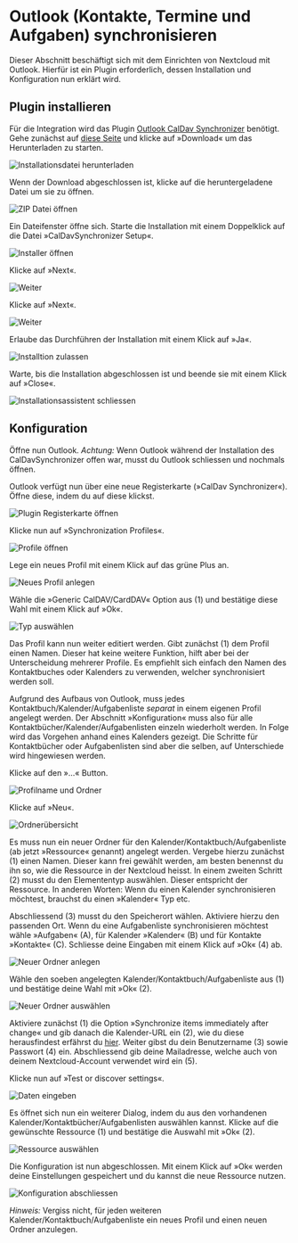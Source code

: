 # Outlook (Kontakte, Termine und Aufgaben) synchronisieren

Dieser Abschnitt beschäftigt sich mit dem Einrichten von Nextcloud mit Outlook. Hierfür ist ein Plugin erforderlich, dessen Installation und Konfiguration nun erklärt wird.

## Plugin installieren

Für die Integration wird das Plugin [Outlook CalDav Synchronizer](https://caldavsynchronizer.org/) benötigt. Gehe zunächst auf [diese Seite](https://caldavsynchronizer.org/download-2/) und klicke auf »Download« um das Herunterladen zu starten.

![Installationsdatei herunterladen](./assets/outlook-01.png)

Wenn der Download abgeschlossen ist, klicke auf die heruntergeladene Datei um sie zu öffnen.

![ZIP Datei öffnen](./assets/outlook-02.png)

Ein Dateifenster öffne sich. Starte die Installation mit einem Doppelklick auf die Datei »CalDavSynchronizer Setup«.

![Installer öffnen](./assets/outlook-03.png)

Klicke auf »Next«.

![Weiter](./assets/outlook-04.png)

Klicke auf »Next«.

![Weiter](./assets/outlook-05.png)

Erlaube das Durchführen der Installation mit einem Klick auf »Ja«.

![Installtion zulassen](./assets/outlook-06.png)

Warte, bis die Installation abgeschlossen ist und beende sie mit einem Klick auf »Close«.

![Installationsassistent schliessen](./assets/outlook-07.png)


## Konfiguration

Öffne nun Outlook. _Achtung:_ Wenn Outlook während der Installation des CalDavSynchronizer offen war, musst du Outlook schliessen und nochmals öffnen.

Outlook verfügt nun über eine neue Registerkarte (»CalDav Synchronizer«). Öffne diese, indem du auf diese  klickst.

![Plugin Registerkarte öffnen](./assets/outlook-08.png)

Klicke nun auf »Synchronization Profiles«.

![Profile öffnen](./assets/outlook-09.png)

Lege ein neues Profil mit einem Klick auf das grüne Plus an.

![Neues Profil anlegen](./assets/outlook-10.png)

Wähle die »Generic CalDAV/CardDAV« Option aus (1) und bestätige diese Wahl mit einem Klick auf »Ok«.

![Typ auswählen](./assets/outlook-11.png)

Das Profil kann nun weiter editiert werden. Gibt zunächst (1) dem Profil einen Namen. Dieser hat keine weitere Funktion, hilft aber bei der Unterscheidung mehrerer Profile. Es empfiehlt sich einfach den Namen des Kontaktbuches oder Kalenders zu verwenden, welcher synchronisiert werden soll.

Aufgrund des Aufbaus von Outlook, muss jedes Kontaktbuch/Kalender/Aufgabenliste _separat_ in einem eigenen Profil angelegt werden. Der Abschnitt »Konfiguration« muss also für alle Kontaktbücher/Kalender/Aufgabenlisten einzeln wiederholt werden. In Folge wird das Vorgehen anhand eines Kalenders gezeigt. Die Schritte für Kontaktbücher oder Aufgabenlisten sind aber die selben, auf Unterschiede wird hingewiesen werden.

Klicke auf den »...« Button.

![Profilname und Ordner](./assets/outlook-12.png)

Klicke auf »Neu«.

![Ordnerübersicht](./assets/outlook-13.png)

Es muss nun ein neuer Ordner für den Kalender/Kontaktbuch/Aufgabenliste (ab jetzt »Ressource« genannt) angelegt werden. Vergebe hierzu zunächst (1) einen Namen. Dieser kann frei gewählt werden, am besten benennst du ihn so, wie die Ressource in der Nextcloud heisst. In einem zweiten Schritt (2) musst du den Elemententyp auswählen. Dieser entspricht der Ressource. In anderen Worten: Wenn du einen Kalender synchronisieren möchtest, brauchst du einen »Kalender« Typ etc.

Abschliessend (3) musst du den Speicherort wählen. Aktiviere hierzu den passenden Ort. Wenn du eine Aufgabenliste synchronisieren möchtest wähle »Aufgaben« (A), für Kalender »Kalender« (B) und für Kontakte »Kontakte« (C). Schliesse deine Eingaben mit einem Klick auf »Ok« (4) ab.

![Neuer Ordner anlegen](./assets/outlook-14.png)

Wähle den soeben angelegten Kalender/Kontaktbuch/Aufgabenliste aus (1) und bestätige deine Wahl mit »Ok« (2).

![Neuer Ordner auswählen](./assets/outlook-15.png)

Aktiviere zunächst (1) die Option »Synchronize items immediately after change« und gib danach die Kalender-URL ein (2), wie du diese herausfindest erfährst du [hier](/clients/general/cal-url/index.html). Weiter gibst du dein Benutzername (3) sowie Passwort (4) ein. Abschliessend gib deine Mailadresse, welche auch von deinem Nextcloud-Account verwendet wird ein (5).

Klicke nun auf »Test or discover settings«.

![Daten eingeben](./assets/outlook-16.png)

Es öffnet sich nun ein weiterer Dialog, indem du aus den vorhandenen Kalender/Kontaktbücher/Aufgabenlisten auswählen kannst. Klicke auf die gewünschte Ressource (1) und bestätige die Auswahl mit »Ok« (2).

![Ressource auswählen](./assets/outlook-17.png)

Die Konfiguration ist nun abgeschlossen. Mit einem Klick auf »Ok« werden deine Einstellungen gespeichert und du kannst die neue Ressource nutzen.

![Konfiguration abschliessen](./assets/outlook-18.png)

_Hinweis:_ Vergiss nicht, für jeden weiteren Kalender/Kontaktbuch/Aufgabenliste ein neues Profil und einen neuen Ordner anzulegen.

